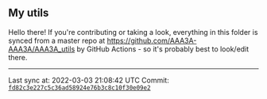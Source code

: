 ## My utils

Hello there! If you're contributing or taking a look, everything in this folder
is synced from a master repo at https://github.com/AAA3A-AAA3A/AAA3A_utils by GitHub Actions -
so it's probably best to look/edit there.

---

Last sync at: 2022-03-03 21:08:42 UTC
Commit: [`fd82c3e227c5c36ad58924e76b3c8c10f30e09e2`](https://github.com/AAA3A-AAA3A/AAA3A_utils/commit/fd82c3e227c5c36ad58924e76b3c8c10f30e09e2)

